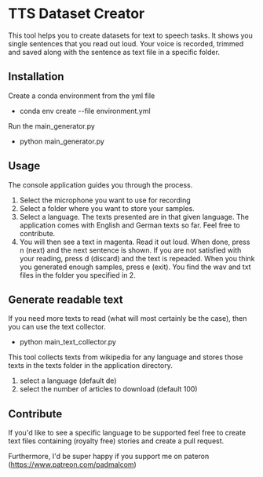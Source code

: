 # TTS Dataset Creator
This tool helps you to create datasets for text to speech tasks. It shows you single sentences that you read out loud. Your voice
is recorded, trimmed and saved along with the sentence as text file in a specific folder.

## Installation
Create a conda environment from the yml file

- conda env create --file environment.yml

Run the main_generator.py

- python main_generator.py


## Usage
The console application guides you through the process.

1. Select the microphone you want to use for recording
2. Select a folder where you want to store your samples.
3. Select a language. The texts presented are in that given language. The application comes with English and German texts so far. Feel free to contribute.
4. You will then see a text in magenta. Read it out loud. When done, press n (next) and the next sentence is shown. If you are not satisfied with your reading, press d (discard) and the text is repeaded. When you think you generated enough samples, press e (exit). You find the wav and txt files in the folder you specified in 2.

## Generate readable text
If you need more texts to read (what will most certainly be the case), then you can use the text collector.

- python main_text_collector.py

This tool collects texts from wikipedia for any language and stores those texts in the texts folder in the application directory.

1. select a language (default de)
2. select the number of articles to download (default 100)

## Contribute
If you'd like to see a specific language to be supported feel free to create text files containing (royalty free) stories and create a pull request.

Furthermore, I'd be super happy if you support me on pateron (https://www.patreon.com/padmalcom)